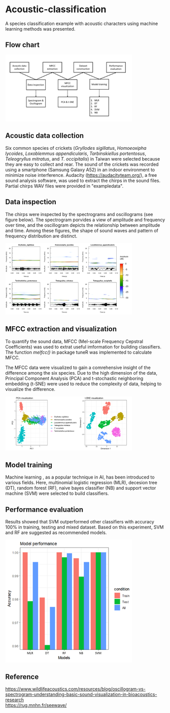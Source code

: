 # Acoustic-classification
A species classification example with acoustic characters using machine learning methods was presented.
## Flow chart
<img src="https://github.com/TK-CamBaz/Acoustic-classification/blob/main/contents/Flowchart.png" width="400">

## Acoustic data collection
Six common species of crickets (_Gryllodes sigillatus_, _Homoeoxipha lycoides_, _Loxoblemmus appendicularis_, _Tarbinskiellus portentosus_, _Teleogryllus mitratus_, and _T. occipitalis_) in Taiwan were selected because they are easy to collect and rear. The sound of the crickets was recorded using a smartphone (Samsung Galaxy A52) in an indoor environment to minimize noise interference. Audacity (https://audacityteam.org/), a free sound analysis software, was used to extract the chirps in the sound files. Partial chirps WAV files were provided in "exampledata".  

## Data inspection
The chirps were inspected by the spectrograms and oscillograms (see figure below). The spectrogram porvides a view of amplitude and frequency over time, and the oscillogram depicts the relationship between amplitude and time. Among these figures, the shape of sound waves and pattern of frequency distribution are distinct.

<img src="https://github.com/TK-CamBaz/Acoustic-classification/blob/main/contents/Spectrogram_oscillogram.png" width="400">

## MFCC extraction and visualization
To quantify the sound data, MFCC (Mel-scale Frequency Cepstral Coefficients) was used to extrat useful imformation for building classifiers. The function _melfcc()_ in package tuneR was implemented to calculate MFCC.  

The MFCC data were visualized to gain a comrehensive insight of the difference among the six species. Due to the high dimension of the data, Principal Component Analysis (PCA) and t-stochastic neighboring embedding (t-SNE) were used to reduce the complexity of data, helping to visualize the difference.

<img src="https://github.com/TK-CamBaz/Acoustic-classification/blob/main/contents/Visualization.png" width="400">

## Model training
Machine learning , as a popular technique in AI, has been introduced to various fields. Here, multinomial logistic regression (MLR), decesion tree (DT), random forest (RF), naive bayes classifier (NB) and support vector machine (SVM) were selected to build classifiers. 

## Performance evaluation
Results showed that SVM outperformed other classifiers with accuracy 100% in training, testing and mixed dataset. Based on this experiment, SVM and RF are suggested as recommended models.

<img src="https://github.com/TK-CamBaz/Acoustic-classification/blob/main/contents/model_performance.png" width="400">

## Reference
https://www.wildlifeacoustics.com/resources/blog/oscillogram-vs-spectrogram-understanding-basic-sound-visualization-in-bioacoustics-research  
https://rug.mnhn.fr/seewave/  

